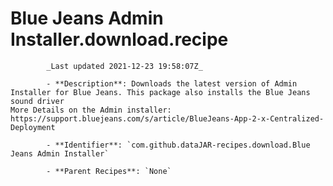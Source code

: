 # Blue Jeans Admin Installer.download.recipe

            _Last updated 2021-12-23 19:58:07Z_

            - **Description**: Downloads the latest version of Admin Installer for Blue Jeans. This package also installs the Blue Jeans sound driver
	More Details on the Admin installer: https://support.bluejeans.com/s/article/BlueJeans-App-2-x-Centralized-Deployment

            - **Identifier**: `com.github.dataJAR-recipes.download.Blue Jeans Admin Installer`

            - **Parent Recipes**: `None`